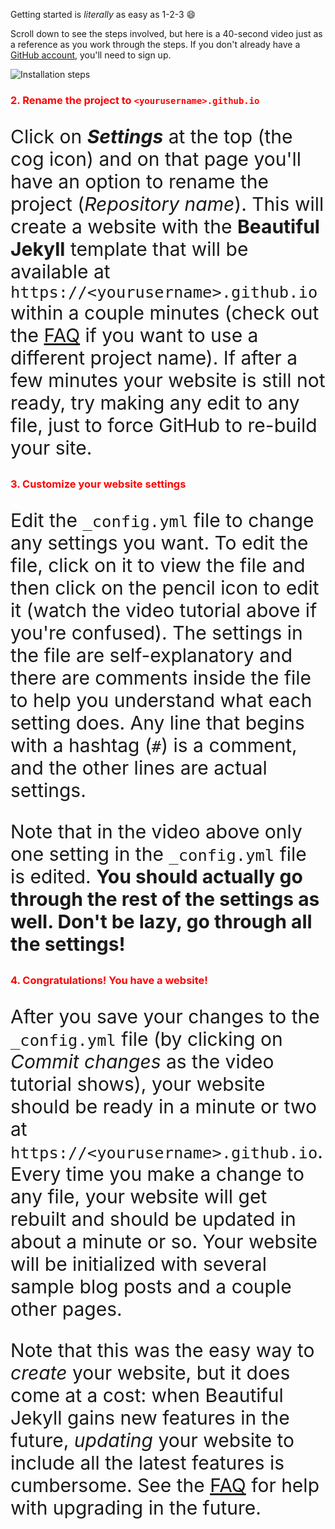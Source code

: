 Getting started is *literally* as easy as 1-2-3 :smile:

Scroll down to see the steps involved, but here is a 40-second video just as a reference as you work through the steps. If you don't already have a [GitHub account](https://github.com/join), you'll need to sign up.

![Installation steps](assets/img/install-steps.gif)

<div class="gs-section-01" markdown="1">

<style>
{
### 1. Fork this project

Fork this project by clicking the __*Fork*__ button at the top right corner of this page. Forking means that you now copied this entire project and all the files into your account.}



               .pretty-text {
                  margin-top: 100px;
                  margin-bottom: 100px;
                  padding-left: 30px;
                  padding-right: 30px;
                  text-align: justify;
               }

               .pretty-text p {
                   line-height: 1.8
               }

               .pretty-text h1 {
                   color: darkred;
                   font-size: 40px;
                }

               .pretty-text h2 {
                   color: darkred;
                   font-size: 30px;
                   margin-top: 60px;
                }

                .pretty-text img {
                   border: 1px solid #ddd;
                   border-radius: 8px;
                   padding: 5px;
                   width: 400px;
                   display: block;
                   margin-left: auto;
                   margin-right: auto;
                   width: 50%;
                   box-shadow: 0 4px 8px 0 rgba(0, 0, 0, 0.2), 
                               0 6px 20px 0 rgba(0, 0, 0, 0.19);
                }

                .pretty-text img:hover {
                   box-shadow: 0 0 3px 1px rgba(0, 140, 186, 0.5);
                }

      
          </style>
          
</div>

<div class="gs-section-01" markdown="1">

### 2. Rename the project to `<yourusername>.github.io`

Click on __*Settings*__ at the top (the cog icon) and on that page you'll have an option to rename the project (*Repository name*). This will create a website with the **Beautiful Jekyll** template that will be available at `https://<yourusername>.github.io` within a couple minutes (check out the [FAQ](https://beautifuljekyll.com/faq/#custom-domain) if you want to use a different project name). If after a few minutes your website is still not ready, try making any edit to any file, just to force GitHub to re-build your site.
</div>

<style>

.gs-section-01 h3 { 
     color: red }

.gs-section-01 p {
     font-size: 30px;
}

</style>

<div class="gs-section-01" markdown="1">

### 3. Customize your website settings

Edit the `_config.yml` file to change any settings you want. To edit the file, click on it to view the file and then click on the pencil icon to edit it (watch the video tutorial above if you're confused).  The settings in the file are self-explanatory and there are comments inside the file to help you understand what each setting does. Any line that begins with a hashtag (`#`) is a comment, and the other lines are actual settings.

Note that in the video above only one setting in the `_config.yml` file is edited. **You should actually go through the rest of the settings as well. Don't be lazy, go through all the settings!**
</div>

<style>

.gs-section-01 h3 { 
     color: red }

.gs-section-01 p {
     font-size: 30px;
}

</style>

<div class="gs-section-01" markdown="1">

### 4. Congratulations! You have a website!

After you save your changes to the `_config.yml` file (by clicking on *Commit changes* as the video tutorial shows), your website should be ready in a minute or two at `https://<yourusername>.github.io`. Every time you make a change to any file, your website will get rebuilt and should be updated in about a minute or so. Your website will be initialized with several sample blog posts and a couple other pages.

Note that this was the easy way to *create* your website, but it does come at a cost: when Beautiful Jekyll gains new features in the future, *updating* your website to include all the latest features is cumbersome. See the [FAQ](https://beautifuljekyll.com/faq/#updating) for help with upgrading in the future.

</div>
